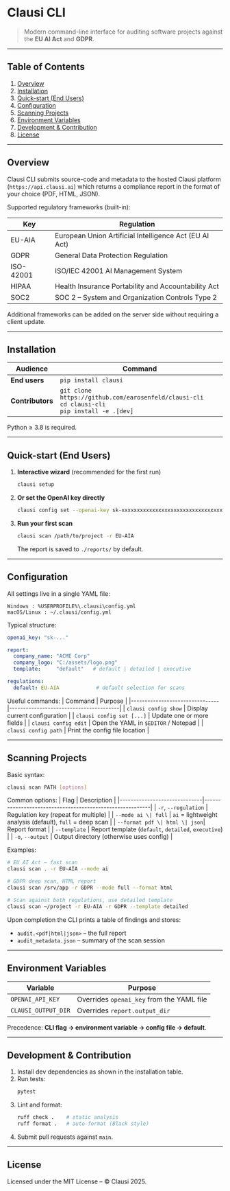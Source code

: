 # Clausi CLI

> Modern command-line interface for auditing software projects against the **EU AI Act** and **GDPR**.

---

## Table of Contents
1. [Overview](#overview)
2. [Installation](#installation)
3. [Quick-start (End Users)](#quick-start-end-users)
4. [Configuration](#configuration)
5. [Scanning Projects](#scanning-projects)
6. [Environment Variables](#environment-variables)
7. [Development & Contribution](#development--contribution)
8. [License](#license)

---

## Overview
Clausi CLI submits source-code and metadata to the hosted Clausi platform
(`https://api.clausi.ai`) which returns a compliance report in the format of
your choice (PDF, HTML, JSON).

Supported regulatory frameworks (built-in):

| Key    | Regulation                                              |
|--------|---------------------------------------------------------|
| EU-AIA | European Union Artificial Intelligence Act (EU AI Act)  |
| GDPR   | General Data Protection Regulation                      |
| ISO-42001 | ISO/IEC 42001 AI Management System |
| HIPAA | Health Insurance Portability and Accountability Act |
| SOC2 | SOC 2 – System and Organization Controls Type 2 |

Additional frameworks can be added on the server side without requiring a
client update.

---

## Installation

| Audience           | Command                                                |
|--------------------|--------------------------------------------------------|
| **End users**      | `pip install clausi`                                   |
| **Contributors**   | `git clone https://github.com/earosenfeld/clausi-cli`<br>`cd clausi-cli`<br>`pip install -e .[dev]` |

Python ≥ 3.8 is required.

---

## Quick-start (End Users)
1. **Interactive wizard** (recommended for the first run)
   ```bash
   clausi setup
   ```
2. **Or set the OpenAI key directly**
   ```bash
   clausi config set --openai-key sk-xxxxxxxxxxxxxxxxxxxxxxxxxxxxxxxxxxxxxxxx
   ```
3. **Run your first scan**
   ```bash
   clausi scan /path/to/project -r EU-AIA
   ```
   The report is saved to `./reports/` by default.

---

## Configuration
All settings live in a single YAML file:

```
Windows : %USERPROFILE%\.clausi\config.yml
macOS/Linux : ~/.clausi/config.yml
```

Typical structure:
```yaml
openai_key: "sk-..."

report:
  company_name: "ACME Corp"
  company_logo: "C:/assets/logo.png"
  template:     "default"   # default | detailed | executive

regulations:
  default: EU-AIA            # default selection for scans
```

Useful commands:
| Command                       | Purpose                                |
|--------------------------------|----------------------------------------|
| `clausi config show`           | Display current configuration          |
| `clausi config set [...]`      | Update one or more fields              |
| `clausi config edit`           | Open the YAML in `$EDITOR` / Notepad   |
| `clausi config path`           | Print the config file location         |

---

## Scanning Projects
Basic syntax:
```bash
clausi scan PATH [options]
```

Common options:
| Flag                         | Description                                              |
|------------------------------|----------------------------------------------------------|
| `-r`, `--regulation`         | Regulation key (repeat for multiple)                     |
| `--mode ai \| full`          | `ai` = lightweight analysis (default), `full` = deep scan |
| `--format pdf \| html \| json`| Report format                                            |
| `--template`                 | Report template (`default`, `detailed`, `executive`)     |
| `-o`, `--output`             | Output directory (otherwise uses config)                 |

Examples:
```bash
# EU AI Act – fast scan
clausi scan . -r EU-AIA --mode ai

# GDPR deep scan, HTML report
clausi scan /srv/app -r GDPR --mode full --format html

# Scan against both regulations, use detailed template
clausi scan ~/project -r EU-AIA -r GDPR --template detailed
```

Upon completion the CLI prints a table of findings and stores:
* `audit.<pdf|html|json>` – the full report
* `audit_metadata.json` – summary of the scan session

---

## Environment Variables
| Variable           | Purpose                                   |
|--------------------|-------------------------------------------|
| `OPENAI_API_KEY`   | Overrides `openai_key` from the YAML file |
| `CLAUSI_OUTPUT_DIR`| Overrides `report.output_dir`             |

Precedence: **CLI flag → environment variable → config file → default**.

---

## Development & Contribution
1. Install dev dependencies as shown in the installation table.
2. Run tests:
   ```bash
   pytest
   ```
3. Lint and format:
   ```bash
   ruff check .    # static analysis
   ruff format .   # auto-format (Black style)
   ```
4. Submit pull requests against `main`.

---

## License
Licensed under the MIT License – © Clausi 2025.
